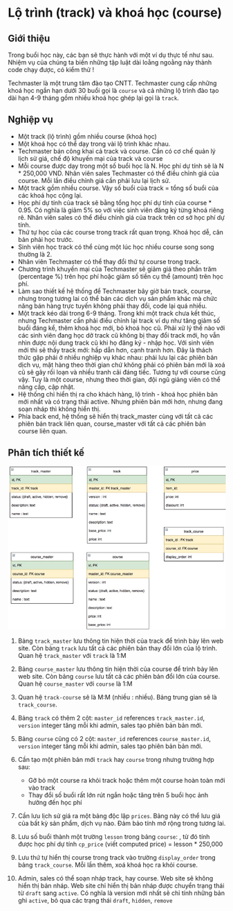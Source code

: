 # Lộ trình (track) và khoá học (course)

## Giới thiệu
Trong buổi học này, các bạn sẽ thực hành với một ví dụ thực tế như sau. Nhiệm vụ của chúng ta biến những tập luật dài loằng ngoằng này thành code chạy được, có kiểm thử !

Techmaster là một trung tâm đào tạo CNTT. Techmaster cung cấp những khoá học ngắn hạn dưới 30 buổi gọi là `course` và cả những lộ trình đào tạo dài hạn 4-9 tháng gồm nhiều khoá học ghép lại gọi là `track`.

## Nghiệp vụ
- Một track (lộ trình) gồm nhiều course (khoá học)
- Một khoá học có thể dạy trong vài lộ trình khác nhau. 
- Techmaster bán công khai cả track và course. Cần có cơ chế quản lý lịch sử giá, chế độ khuyến mại của track và course
- Mỗi course được dạy trong một số buổi học là N. Học phí dự tính sẽ là N * 250,000 VND. Nhân viên sales Techmaster có thể điều chỉnh giá của course. Mỗi lần điều chỉnh giá cần phải lưu lại lịch sử.
- Một track gồm nhiều course. Vậy số buổi của track = tổng số buổi của các khoá học cộng lại.
- Học phí dự tính của track sẽ bằng tổng học phí dự tính của course * 0.95. Có nghĩa là giảm 5% so với việc sinh viên đăng ký từng khoá riêng rẽ. Nhân viên sales có thể điều chỉnh giá của track trên cơ sở học phí dự tính.
- Thứ tự học của các course trong track rất quan trọng. Khoá học dễ, căn bản phải học trước.
- Sinh viên học track có thể cùng một lúc học nhiều course song song thường là 2.
- Nhân viên Techmaster có thể thay đổi thứ tự course trong track.
- Chương trình khuyến mại của Techmaster sẽ giảm giá theo phần trăm (percentage %) trên học phí hoặc giảm số tiền cụ thể (amount) trên học phí.
- Làm sao thiết kế hệ thống để Techmaster bây giờ bán track, course, nhưng trong tương lai có thể bán các dịch vụ sản phẩm khác mà chức năng bán hàng trực tuyến không phải thay đổi, code lại quá nhiều.
- Một track kéo dài trong 6-9 tháng. Trong khi một track chưa kết thúc, nhưng Techmaster cần phải điều chỉnh lại track ví dụ như tăng giảm số buổi đáng kể, thêm khoá học mới, bỏ khoá học cũ. Phải xử lý thế nào với các sinh viên đang học dở track cũ không bị thay đổi track mới, họ vẫn nhìn được nội dung track cũ khi họ đăng ký - nhập học. Với sinh viên mới thì sẽ thấy track mới: hấp dẫn hơn, cạnh tranh hơn. Đây là thách thức gặp phải ở nhiều nghiệp vụ khác nhau: phải lưu lại các phiên bản dịch vụ, mặt hàng theo thời gian chứ không phải có phiên bản mới là xoá cũ sẽ gây rối loạn và nhiều tranh cãi đáng tiếc. Tương tự với course cũng vậy. Tuy là một course, nhưng theo thời gian, đội ngũ giảng viên có thể nâng cấp, cập nhật.
- Hệ thống chỉ hiển thị ra cho khách hàng, lộ trình - khoá học phiên bản mới nhất và có trạng thái active. Nhưng phiên bản mới hơn, nhưng đang soạn nháp thì không hiển thị.
- Phía back end, hệ thống sẽ hiển thị track_master cùng với tất cả các phiên bản track liên quan, course_master với tất cả các phiên bản course liên quan.


## Phân tích thiết kế

![](images/diagram.jpg)
1. Bảng `track_master` lưu thông tin hiện thời của track để trình bày lên web site. Còn bảng `track` lưu tất cả các phiên bản thay đổi lớn của lộ trình. Quan hệ `track_master` với `track` là 1:M

2. Bảng `course_master` lưu thông tin hiện thời của course để trình bày lên web site. Còn bảng `course` lưu tất cả các phiên bản đổi lớn của course. Quan hệ `course_master` với `course` là 1:M

3. Quan hệ `track-course` sẽ là M:M (nhiều : nhiều). Bảng trung gian sẽ là `track_course`. 

4. Bảng `track` có thêm 2 cột: `master_id` references `track_master.id`, `version` integer tăng mỗi khi admin, sales tạo phiên bản bản mới.

5. Bảng `course` cũng có 2 cột: `master_id` references `course_master.id`, `version` integer tăng mỗi khi admin, sales tạo phiên bản bản mới.

6. Cần tạo một phiên bản mới `track` hay `course` trong nhưng trường hợp sau:
   - Gỡ bỏ một course ra khỏi track hoặc thêm một course hoàn toàn mới vào track
   - Thay đổi số buổi rất lớn rút ngắn hoặc tăng trên 5 buổi học ảnh hưởng đến học phí

7. Cần lưu lịch sử giá ra một bảng độc lập `prices`. Bảng này có thể lưu giá của bất kỳ sản phẩm, dịch vụ nào. Đảm bảo tính mở rộng trong tương lai.

8.  Lưu số buổi thành một trường `lesson` trong bảng `course`: , từ đó tính được học phí dự tính `cp_price` (viết computed price) = lesson * 250,000

9.  Lưu thứ tự hiển thị course trong track vào trường `display_order` trong bảng `track_course`. Mỗi lần thêm, xoá khoá học ra khỏi course.

10. Admin, sales có thể soạn nháp track, hay course. Web site sẽ không hiển thị bản nháp.
Web site chỉ hiển thị bản nháp được chuyển trạng thái từ `draft` sang `active`. Có nghĩa là version mới nhất sẽ chỉ tính những bản ghi `active`, bỏ qua các trạng thái `draft`, `hidden`, `remove`




 